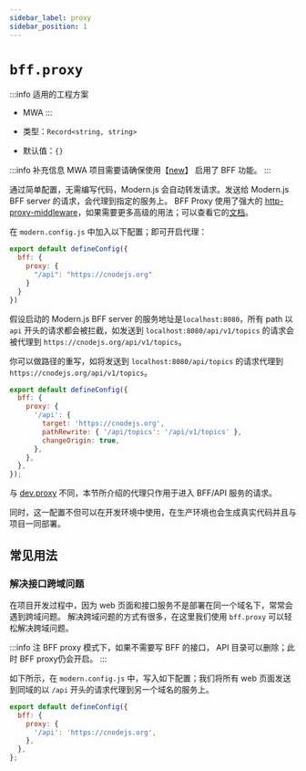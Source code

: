 ```yaml
---
sidebar_label: proxy
sidebar_position: 1
---
```


# `bff.proxy`

:::info 适用的工程方案
* MWA
:::

* 类型：`Record<string, string>`
* 默认值：`{}`

:::info 补充信息
MWA 项目需要请确保使用【[new](/docs/apis/commands/mwa/new)】 启用了 BFF 功能。
:::

通过简单配置，无需编写代码，Modern.js 会自动转发请求。发送给 Modern.js BFF server 的请求，会代理到指定的服务上。
BFF Proxy 使用了强大的 [http-proxy-middleware](https://github.com/chimurai/http-proxy-middleware)，如果需要更多高级的用法；可以查看它的[文档](https://github.com/chimurai/http-proxy-middleware#options)。

在 `modern.config.js` 中加入以下配置；即可开启代理：

```js title="modern.config.js"
export default defineConfig({
  bff: {
    proxy: {
      "/api": "https://cnodejs.org"
    }
  }
})
```
假设启动的 Modern.js BFF server 的服务地址是`localhost:8080`，所有 path 以 `api` 开头的请求都会被拦截，如发送到 `localhost:8080/api/v1/topics` 的请求会被代理到 `https://cnodejs.org/api/v1/topics`。

你可以做路径的重写，如将发送到 `localhost:8080/api/topics` 的请求代理到 `https://cnodejs.org/api/v1/topics`。

```js title="modern.config.js"
export default defineConfig({
  bff: {
    proxy: {
      '/api': {
        target: 'https://cnodejs.org',
        pathRewrite: { '/api/topics': '/api/v1/topics' },
        changeOrigin: true,
      },
    },
  },
});
```

与 [dev.proxy](/docs/apis/config/dev/proxy) 不同，本节所介绍的代理只作用于进入 BFF/API 服务的请求。

同时，这一配置不但可以在开发环境中使用，在生产环境也会生成真实代码并且与项目一同部署。

## 常见用法

### 解决接口跨域问题

在项目开发过程中，因为 web 页面和接口服务不是部署在同一个域名下，常常会遇到跨域问题。
解决跨域问题的方式有很多，在这里我们使用 `bff.proxy` 可以轻松解决跨域问题。

:::info 注
BFF proxy 模式下，如果不需要写 BFF 的接口， API 目录可以删除；此时 BFF proxy仍会开启。
:::

如下所示，在 `modern.config.js` 中，写入如下配置；我们将所有 web 页面发送到同域的以 `/api` 开头的请求代理到另一个域名的服务上。

```js title="modern.config.js"
export default defineConfig({
  bff: {
    proxy: {
      '/api': 'https://cnodejs.org',
    },
  },
};
```
